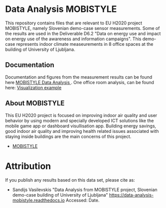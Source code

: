 # Data Analysis MOBISTYLE
This repository contains files that are relevant to EU H2020 project MOBISTYLE, namely Slovenian demo-case sensor measurements. Some of the results are used in the Deliverable D6.2 "Data on energy use and impact on energy use of the awareness and information campaigns". This demo-case represents indoor climate measeurements in 8 office spaces at the building of University of Ljubljana.

## Documentation
Documentation and figures from the measurement results can be found here [MOBISTYLE Data Analysis ](https://data-analysis-mobistyle.readthedocs.io/en/latest/).
One office room analysis, can be found here: [Visualization example](https://github.com/SVGoogle/EDA-project)

## About MOBISTYLE
This EU H2020 project is focused on improving indoor air quality and user behavior by using modern and specially developed ICT solutions like the mobile game app or dashboard visullisation app. Building energy savings, good indoor air quality and improving health related issues associated with staying inside buildings are the main concerns of this project.
* [MOBISTYLE](https://www.mobistyle-project.eu/en/mobistyle)

# Attribution
If you publish any results based on this data set, please cite as:
* Sandijs Vasilevskis "Data Analysis from MOBISTYLE project, Slovenian demo-case building of University of Ljubljana" https://data-analysis-mobistyle.readthedocs.io Accessed: Date.

